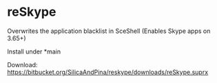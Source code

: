 # reSkype

Overwrites the application blacklist in SceShell
(Enables Skype apps on 3.65+)

Install under \*main

Download: https://bitbucket.org/SilicaAndPina/reskype/downloads/reSkype.suprx  